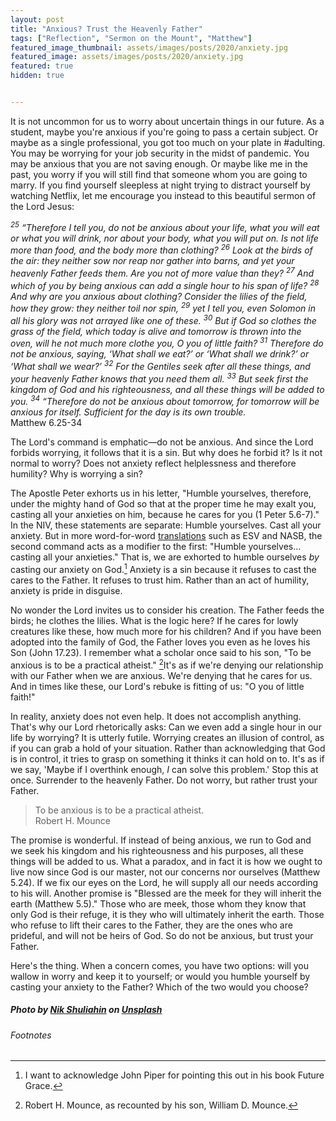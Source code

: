 ```yaml
---
layout: post
title: "Anxious? Trust the Heavenly Father"
tags: ["Reflection", "Sermon on the Mount", "Matthew"]
featured_image_thumbnail: assets/images/posts/2020/anxiety.jpg
featured_image: assets/images/posts/2020/anxiety.jpg
featured: true
hidden: true


---
```


It is not uncommon for us to worry about uncertain things in our future. As a student, maybe you're anxious if you're going to pass a certain subject. Or maybe as a single professional, you got too much on your plate in #adulting. You may be worrying for your job security in the midst of pandemic. You may be anxious that you are not saving enough. Or maybe like me in the past, you worry if you will still find that someone whom you are going to marry. If you find yourself sleepless at night trying to distract yourself by watching Netflix, let me encourage you instead to this beautiful sermon of the Lord Jesus:

*<sup>25</sup> “Therefore I tell you, do not be anxious about your life, what you will eat or what you will drink, nor about your body, what you will put on. Is not life more than food, and the body more than clothing? <sup>26</sup> Look at the birds of the air: they neither sow nor reap nor gather into barns, and yet your heavenly Father feeds them. Are you not of more value than they? <sup>27</sup> And which of you by being anxious can add a single hour to his span of life? <sup>28</sup> And why are you anxious about clothing? Consider the lilies of the field, how they grow: they neither toil nor spin, <sup>29</sup> yet I tell you, even Solomon in all his glory was not arrayed like one of these. <sup>30</sup> But if God so clothes the grass of the field, which today is alive and tomorrow is thrown into the oven, will he not much more clothe you, O you of little faith? <sup>31</sup> Therefore do not be anxious, saying, ‘What shall we eat?’ or ‘What shall we drink?’ or ‘What shall we wear?’ <sup>32</sup> For the Gentiles seek after all these things, and your heavenly Father knows that you need them all. <sup>33</sup> But seek first the kingdom of God and his righteousness, and all these things will be added to you. <sup>34</sup> “Therefore do not be anxious about tomorrow, for tomorrow will be anxious for itself. Sufficient for the day is its own trouble.*<br>Matthew 6.25-34

The Lord's command is emphatic—do not be anxious. And since the Lord forbids worrying, it follows that it is a sin. But why does he forbid it? Is it not normal to worry? Does not anxiety reflect helplessness and therefore humility? Why is worrying a sin?

The Apostle Peter exhorts us in his letter, "Humble yourselves, therefore, under the mighty hand of God so that at the proper time he may exalt you, casting all your anxieties on him, because he cares for you (1 Peter 5.6-7)." In the NIV, these statements are separate: Humble yourselves. Cast all your anxiety. But in more word-for-word [translations](/a-laymans-guide-to-bible-translations) such as ESV and NASB, the second command acts as a modifier to the first: "Humble yourselves... casting all your anxieties." That is, we are exhorted to humble ourselves *by* casting our anxiety on God.[^1] Anxiety is a sin because it refuses to cast the cares to the Father. It refuses to trust him. Rather than an act of humility, anxiety is pride in disguise.

No wonder the Lord invites us to consider his creation. The Father feeds the birds; he clothes the lilies. What is the logic here? If he cares for lowly creatures like these, how much more for his children? And if you have been adopted into the family of God, the Father loves you even as he loves his Son (John 17.23). I remember what a scholar once said to his son, "To be anxious is to be a practical atheist." [^2]It's as if we're denying our relationship with our Father when we are anxious. We're denying that he cares for us. And in times like these, our Lord's rebuke is fitting of us: "O you of little faith!" 

In reality, anxiety does not even help. It does not accomplish anything. That's why our Lord rhetorically asks: Can we even add a single hour in our life by worrying? It is utterly futile. Worrying creates an illusion of control, as if you can grab a hold of your situation. Rather than acknowledging that God is in control, it tries to grasp on something it thinks it can hold on to. It's as if we say, 'Maybe if I overthink enough, *I* can solve this problem.' Stop this at once. Surrender to the heavenly Father. Do not worry, but rather trust your Father.

> To be anxious is to be a practical atheist. <br> Robert H. Mounce

The promise is wonderful. If instead of being anxious, we run to God and we seek his kingdom and his righteousness and his purposes, all these things will be added to us. What a paradox, and in fact it is how we ought to live now since God is our master, not our concerns nor ourselves (Matthew 5.24). If we fix our eyes on the Lord, he will supply all our needs according to his will.  Another promise is "Blessed are the meek for they will inherit the earth (Matthew 5.5)." Those who are meek, those whom they know that only God is their refuge, it is they who will ultimately inherit the earth. Those who refuse to lift their cares to the Father, they are the ones who are prideful, and will not be heirs of God. So do not be anxious, but trust your Father.

Here's the thing. When a concern comes, you have two options: will you wallow in worry and keep it to yourself; or would you humble yourself by casting your anxiety to the Father? Which of the two would you choose?

##### Photo by [Nik Shuliahin](https://unsplash.com/@tjump?utm_source=unsplash&utm_medium=referral&utm_content=creditCopyText) on [Unsplash](https://unsplash.com/s/photos/anxiety?utm_source=unsplash&utm_medium=referral&utm_content=creditCopyText)

###### Footnotes

[^1]: I want to acknowledge John Piper for pointing this out in his book Future Grace.
[^2]: Robert H. Mounce, as recounted by his son, William D. Mounce.
